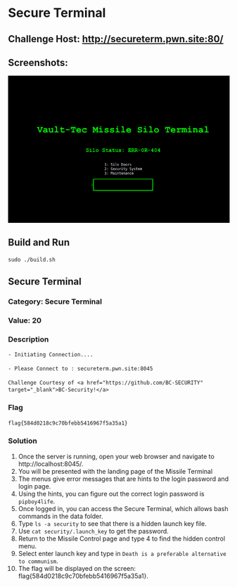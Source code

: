 # Secure Terminal

## Challenge Host: http://secureterm.pwn.site:80/

## Screenshots:
![](img/sc1.png)

## Build and Run
`sudo ./build.sh`

## Secure Terminal
### Category: Secure Terminal
### Value: 20
### Description
```
- Initiating Connection....

- Please Connect to : secureterm.pwn.site:8045

Challenge Courtesy of <a href="https://github.com/BC-SECURITY" target="_blank">BC-Security!</a>
```


### Flag
`flag{584d0218c9c70bfebb5416967f5a35a1}`

### Solution
1. Once the server is running, open your web browser and navigate to http://localhost:8045/.
2. You will be presented with the landing page of the Missile Terminal
3. The menus give error messages that are hints to the login password and login page.
4. Using the hints, you can figure out the correct login password is `pipboy4life`.
5. Once logged in, you can access the Secure Terminal, which allows bash commands in the data folder.
6. Type `ls -a security` to see that there is a hidden launch key file.
7. Use `cat security/.launch_key` to get the password.
8. Return to the Missile Control page and type 4 to find the hidden control menu.
9. Select enter launch key and type in `Death is a preferable alternative to communism`.
10. The flag will be displayed on the screen: flag{584d0218c9c70bfebb5416967f5a35a1}.
